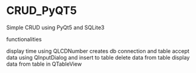 # CRUD_PyQT5
Simple CRUD using PyQt5 and SQLite3

functionalities

display time using QLCDNumber
creates db connection and table
accept data using QInputDialog and insert to table
delete data from table
display data from table in QTableView 
